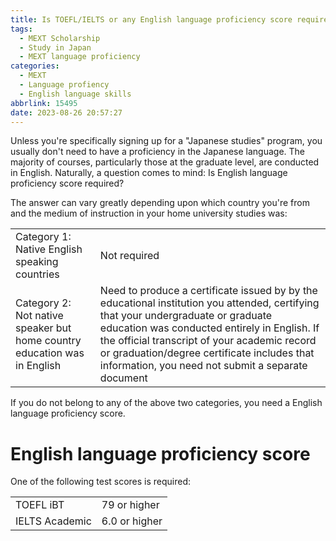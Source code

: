 ```yaml
---
title: Is TOEFL/IELTS or any English language proficiency score required?
tags:
  - MEXT Scholarship
  - Study in Japan
  - MEXT language proficiency
categories:
  - MEXT
  - Language profiency
  - English language skills
abbrlink: 15495
date: 2023-08-26 20:57:27
---
```


Unless you're specifically signing up for a "Japanese studies" program, you usually don't need to have a proficiency in the Japanese language. The majority of courses, particularly those at the graduate level, are conducted in English. Naturally, a question comes to mind: Is English language proficiency score required?

The answer can vary greatly depending upon which country you're from and the medium of instruction in your home university studies was:

|||
|--|--|
|Category 1: Native English speaking countries | Not required|
|Category 2: Not native speaker but home country education was in English|Need to produce a certificate issued by  by the educational institution you attended, certifying that your undergraduate or graduate education was conducted entirely in English. If the official transcript of your academic record or graduation/degree certificate includes that information, you need not submit a separate document|

If you do not belong to any of the above two categories, you need a English language proficiency score.


# English language proficiency score

One of the following test scores is required:

|||
|--|--|
| TOEFL iBT|79 or higher|
| IELTS Academic|6.0 or higher|
